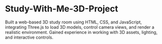 # Study-With-Me-3D-Project
Built a web-based 3D study room using HTML, CSS, and JavaScript, integrating Three.js to load 3D models, control camera views, and render a realistic environment.
Gained experience in working with 3D assets, lighting, and interactive controls.
